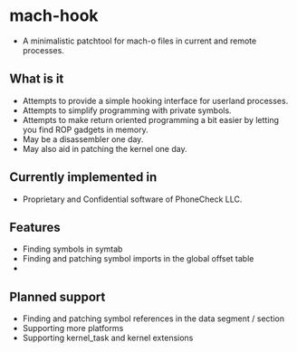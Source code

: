 # mach-hook
- A minimalistic patchtool for mach-o files in current and remote processes.  

## What is it
- Attempts to provide a simple hooking interface for userland processes.  
- Attempts to simplify programming with private symbols.  
- Attempts to make return oriented programming a bit easier by letting you find ROP gadgets in memory.  
- May be a disassembler one day.  
- May also aid in patching the kernel one day.  


## Currently implemented in
- Proprietary and Confidential software of PhoneCheck LLC.  

## Features
- Finding symbols in symtab
- Finding and patching symbol imports in the global offset table
- 

## Planned support
- Finding and patching symbol references in the data segment / section
- Supporting more platforms
- Supporting kernel_task and kernel extensions
